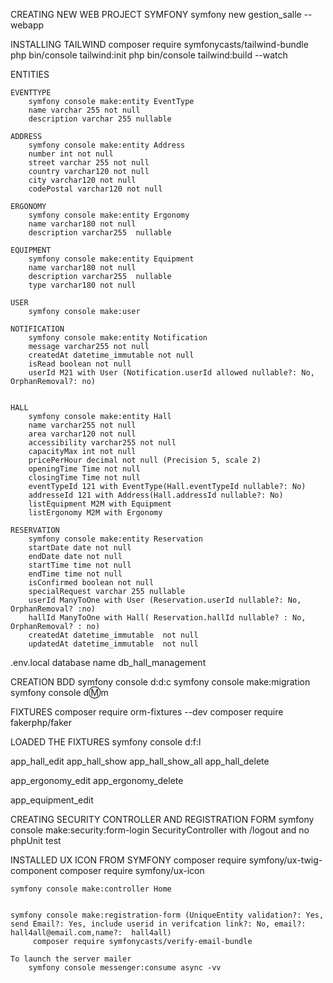 CREATING NEW WEB PROJECT SYMFONY 
    symfony new gestion_salle --webapp

    
INSTALLING TAILWIND
	composer require symfonycasts/tailwind-bundle
	php bin/console tailwind:init
	php bin/console tailwind:build --watch


ENTITIES
	
	EVENTTYPE
		symfony console make:entity EventType
		name varchar 255 not null
		description varchar 255 nullable 

	ADDRESS
		symfony console make:entity Address
		number int not null
		street varchar 255 not null
		country varchar120 not null
		city varchar120 not null
		codePostal varchar120 not null 
		
	ERGONOMY 
		symfony console make:entity Ergonomy
		name varchar180 not null
		description varchar255  nullable

	EQUIPMENT
		symfony console make:entity Equipment
		name varchar180 not null
		description varchar255  nullable
		type varchar180 not null

	USER 
		symfony console make:user

	NOTIFICATION
		symfony console make:entity Notification
		message varchar255 not null
		createdAt datetime_immutable not null
		isRead boolean not null
		userId M21 with User (Notification.userId allowed nullable?: No, OrphanRemoval?: no)


	HALL
		symfony console make:entity Hall
		name varchar255 not null
		area varchar120 not null
		accessibility varchar255 not null
		capacityMax int not null
		pricePerHour decimal not null (Precision 5, scale 2)
		openingTime Time not null
		closingTime Time not null
	  	eventTypeId 121 with EventType(Hall.eventTypeId nullable?: No)
	  	addresseId 121 with Address(Hall.addressId nullable?: No)
	  	listEquipment M2M with Equipment
	  	listErgonomy M2M with Ergonomy

	RESERVATION
		symfony console make:entity Reservation
		startDate date not null
		endDate date not null
		startTime time not null
		endTime time not null
		isConfirmed boolean not null
		specialRequest varchar 255 nullable 
		userId ManyToOne with User (Reservation.userId nullable?: No, OrphanRemoval? :no)
		hallId ManyToOne with Hall( Reservation.hallId nullable? : No, OrphanRemoval? : no)
		createdAt datetime_immutable  not null
		updatedAt datetime_immutable  not null
		
.env.local
	database name db_hall_management

CREATION BDD
	symfony console d:d:c
	symfony console make:migration
	symfony console d:m:m  

	
FIXTURES 
	composer require orm-fixtures --dev
	composer require fakerphp/faker


LOADED THE FIXTURES 
	symfony console d:f:l







app_hall_edit
app_hall_show
app_hall_show_all
app_hall_delete


app_ergonomy_edit
app_ergonomy_delete


app_equipment_edit

CREATING SECURITY CONTROLLER AND REGISTRATION FORM
	symfony console make:security:form-login 
		SecurityController with /logout and no phpUnit test

INSTALLED UX ICON FROM SYMFONY 
	composer require symfony/ux-twig-component
	composer require symfony/ux-icon

	symfony console make:controller Home


	symfony console make:registration-form (UniqueEntity validation?: Yes, send Email?: Yes, include userid in verifcation link?: No, email?: hall4all@email.com,name?:  hall4all)
		 composer require symfonycasts/verify-email-bundle 

	To launch the server mailer 
		symfony console messenger:consume async -vv




